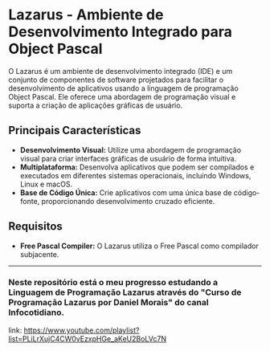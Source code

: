 # Lazarus - Ambiente de Desenvolvimento Integrado para Object Pascal

O Lazarus é um ambiente de desenvolvimento integrado (IDE) e um conjunto de componentes de software projetados para facilitar o desenvolvimento de aplicativos usando a linguagem de programação Object Pascal. Ele oferece uma abordagem de programação visual e suporta a criação de aplicações gráficas de usuário.

## Principais Características

- **Desenvolvimento Visual:** Utilize uma abordagem de programação visual para criar interfaces gráficas de usuário de forma intuitiva.
- **Multiplataforma:** Desenvolva aplicativos que podem ser compilados e executados em diferentes sistemas operacionais, incluindo Windows, Linux e macOS.
- **Base de Código Única:** Crie aplicativos com uma única base de código-fonte, proporcionando desenvolvimento cruzado eficiente.

## Requisitos

- **Free Pascal Compiler:** O Lazarus utiliza o Free Pascal como compilador subjacente.

<hr>

### Neste repositório está o meu progresso estudando a Linguagem de Programação Lazarus através do "Curso de Programação Lazarus por Daniel Morais" do canal Infocotidiano. <br>
link: https://www.youtube.com/playlist?list=PLiLrXujC4CW0vEzxpHGe_aKeU2BoLVc7N
